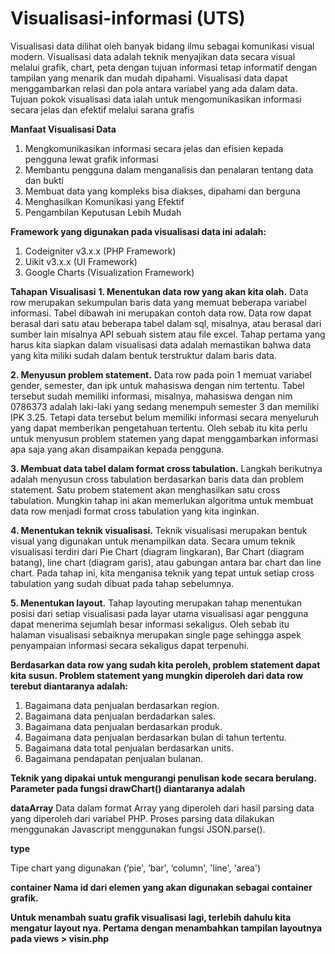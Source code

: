 # Visualisasi-informasi (UTS)
Visualisasi data dilihat oleh banyak bidang ilmu sebagai komunikasi visual modern. Visualisasi data adalah teknik menyajikan data secara visual melalui grafik, chart, peta dengan tujuan informasi tetap informatif dengan tampilan yang menarik dan mudah dipahami. Visualisasi data dapat menggambarkan relasi dan pola antara variabel yang ada dalam data. Tujuan pokok visualisasi data ialah untuk mengomunikasikan informasi secara jelas dan efektif melalui sarana grafis


<b>Manfaat Visualisasi Data</b>
1. Mengkomunikasikan informasi secara jelas dan efisien kepada pengguna lewat grafik informasi
2. Membantu pengguna dalam menganalisis dan penalaran tentang data dan bukti
3. Membuat data yang kompleks bisa diakses, dipahami dan berguna
4. Menghasilkan Komunikasi yang Efektif
5. Pengambilan Keputusan Lebih Mudah


<b>Framework yang digunakan pada visualisasi data ini adalah:</b>
1. Codeigniter v3.x.x (PHP Framework)
2. Uikit v3.x.x (UI Framework)
3. Google Charts (Visualization Framework)


<b>Tahapan Visualisasi</b>
<b>1. Menentukan data row yang akan kita olah.</b>
Data row merupakan sekumpulan baris data yang memuat beberapa variabel informasi. Tabel dibawah ini merupakan contoh data row. Data row dapat berasal dari satu atau beberapa tabel dalam sql, misalnya, atau berasal dari sumber lain misalnya API sebuah sistem atau file excel. Tahap pertama yang harus kita siapkan dalam visualisasi data adalah memastikan bahwa data yang kita miliki sudah dalam bentuk terstruktur dalam baris data.

<b>2. Menyusun problem statement.</b>
Data row pada poin 1 memuat variabel gender, semester, dan ipk untuk mahasiswa dengan nim tertentu. Tabel tersebut sudah memiliki informasi, misalnya, mahasiswa dengan nim 0786373 adalah laki-laki yang sedang menempuh semester 3 dan memiliki IPK 3.25. Tetapi data tersebut belum memiliki informasi secara menyeluruh yang dapat memberikan pengetahuan tertentu. Oleh sebab itu kita perlu untuk menyusun problem statemen yang dapat menggambarkan informasi apa saja yang akan disampaikan kepada pengguna.

<b>3. Membuat data tabel dalam format cross tabulation.</b>
Langkah berikutnya adalah menyusun cross tabulation berdasarkan baris data dan problem statement. Satu probem statement akan menghasilkan satu cross tabulation. Mungkin tahap ini akan memerlukan algoritma untuk membuat data row menjadi format cross tabulation yang kita inginkan.

<b>4. Menentukan teknik visualisasi.</b>
Teknik visualisasi merupakan bentuk visual yang digunakan untuk menampilkan data. Secara umum teknik visualisasi terdiri dari Pie Chart (diagram lingkaran), Bar Chart (diagram batang), line chart (diagram garis), atau gabungan antara bar chart dan line chart. Pada tahap ini, kita menganisa teknik yang tepat untuk setiap cross tabulation yang sudah dibuat pada tahap sebelumnya.

<b>5. Menentukan layout.</b>
Tahap layouting merupakan tahap menentukan posisi dari setiap visualisasi pada layar utama visualisasi agar pengguna dapat menerima sejumlah besar informasi sekaligus. Oleh sebab itu halaman visualisasi sebaiknya merupakan single page sehingga aspek penyampaian informasi secara sekaligus dapat terpenuhi.

<b>Berdasarkan data row yang sudah kita peroleh, problem statement dapat kita susun. Problem statement yang mungkin diperoleh dari data row terebut diantaranya adalah:</b>
1. Bagaimana data penjualan berdasarkan region.
2. Bagaimana data penjualan berdadarkan sales.
3. Bagaimana data penjualan berdasarkan produk.
4. Bagaimana data penjualan berdasarkan bulan di tahun tertentu.
5. Bagaimana data total penjualan berdasarkan units.
6. Bagaimana pendapatan penjualan bulanan.


<b>Teknik yang dipakai untuk mengurangi penulisan kode secara berulang. Parameter pada fungsi drawChart() diantaranya adalah<p>
dataArray</b>
Data dalam format Array yang diperoleh dari hasil parsing data yang diperoleh dari variabel PHP. Proses parsing data dilakukan menggunakan Javascript menggunakan fungsi JSON.parse().

<b>type</b><p>
Tipe chart yang digunakan (‘pie', ‘bar', ‘column', 'line', 'area')

<b>container<b>
Nama id dari elemen yang akan digunakan sebagai container grafik. 
  
Untuk menambah suatu grafik visualisasi lagi, terlebih dahulu kita mengatur layout nya. Pertama dengan menambahkan tampilan layoutnya pada views > visin.php

